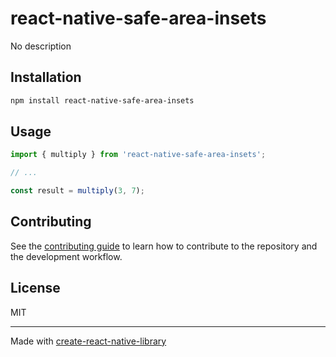 # react-native-safe-area-insets

No description

## Installation

```sh
npm install react-native-safe-area-insets
```

## Usage


```js
import { multiply } from 'react-native-safe-area-insets';

// ...

const result = multiply(3, 7);
```


## Contributing

See the [contributing guide](CONTRIBUTING.md) to learn how to contribute to the repository and the development workflow.

## License

MIT

---

Made with [create-react-native-library](https://github.com/callstack/react-native-builder-bob)
